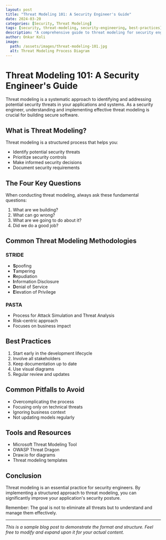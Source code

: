 ```yaml
---
layout: post
title: "Threat Modeling 101: A Security Engineer's Guide"
date: 2024-03-20
categories: [Security, Threat Modeling]
tags: [security, threat-modeling, security-engineering, best-practices]
description: "A comprehensive guide to threat modeling for security engineers, covering fundamental concepts, methodologies, and best practices for implementing effective threat modeling in your organization."
author: Onkar Koli
image:
  path: /assets/images/threat-modeling-101.jpg
  alt: Threat Modeling Process Diagram
---
```


# Threat Modeling 101: A Security Engineer's Guide

Threat modeling is a systematic approach to identifying and addressing potential security threats in your applications and systems. As a security engineer, understanding and implementing effective threat modeling is crucial for building secure software.

## What is Threat Modeling?

Threat modeling is a structured process that helps you:
- Identify potential security threats
- Prioritize security controls
- Make informed security decisions
- Document security requirements

## The Four Key Questions

When conducting threat modeling, always ask these fundamental questions:

1. What are we building?
2. What can go wrong?
3. What are we going to do about it?
4. Did we do a good job?

## Common Threat Modeling Methodologies

### STRIDE
- **S**poofing
- **T**ampering
- **R**epudiation
- **I**nformation Disclosure
- **D**enial of Service
- **E**levation of Privilege

### PASTA
- Process for Attack Simulation and Threat Analysis
- Risk-centric approach
- Focuses on business impact

## Best Practices

1. Start early in the development lifecycle
2. Involve all stakeholders
3. Keep documentation up to date
4. Use visual diagrams
5. Regular review and updates

## Common Pitfalls to Avoid

- Overcomplicating the process
- Focusing only on technical threats
- Ignoring business context
- Not updating models regularly

## Tools and Resources

- Microsoft Threat Modeling Tool
- OWASP Threat Dragon
- Draw.io for diagrams
- Threat modeling templates

## Conclusion

Threat modeling is an essential practice for security engineers. By implementing a structured approach to threat modeling, you can significantly improve your application's security posture.

Remember: The goal is not to eliminate all threats but to understand and manage them effectively.

---

*This is a sample blog post to demonstrate the format and structure. Feel free to modify and expand upon it for your actual content.* 
